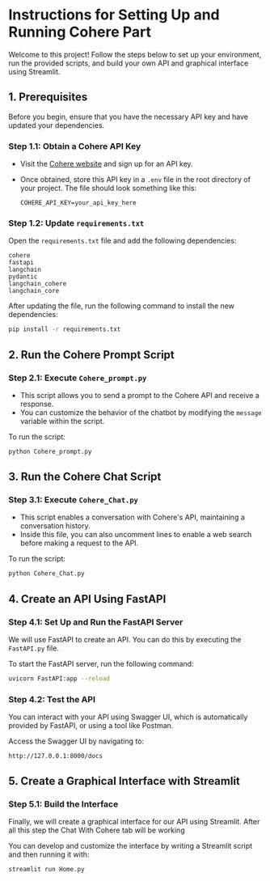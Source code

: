 
# Instructions for Setting Up and Running Cohere Part

Welcome to this project! Follow the steps below to set up your environment, run the provided scripts, and build your own API and graphical interface using Streamlit.

## 1. Prerequisites

Before you begin, ensure that you have the necessary API key and have updated your dependencies.

### Step 1.1: Obtain a Cohere API Key
- Visit the [Cohere website](https://cohere.ai) and sign up for an API key.
- Once obtained, store this API key in a `.env` file in the root directory of your project. The file should look something like this:

  ```plaintext
  COHERE_API_KEY=your_api_key_here
  ```

### Step 1.2: Update `requirements.txt`

Open the `requirements.txt` file and add the following dependencies:

  ```plaintext
  cohere
  fastapi
  langchain
  pydantic
  langchain_cohere
  langchain_core
  ```

After updating the file, run the following command to install the new dependencies:

  ```bash
  pip install -r requirements.txt
  ```

## 2. Run the Cohere Prompt Script

### Step 2.1: Execute `Cohere_prompt.py`

- This script allows you to send a prompt to the Cohere API and receive a response.
- You can customize the behavior of the chatbot by modifying the `message` variable within the script.

To run the script:

  ```bash
  python Cohere_prompt.py
  ```

## 3. Run the Cohere Chat Script

### Step 3.1: Execute `Cohere_Chat.py`

- This script enables a conversation with Cohere's API, maintaining a conversation history.
- Inside this file, you can also uncomment lines to enable a web search before making a request to the API.

To run the script:

  ```bash
  python Cohere_Chat.py
  ```

## 4. Create an API Using FastAPI

### Step 4.1: Set Up and Run the FastAPI Server

We will use FastAPI to create an API. You can do this by executing the `FastAPI.py` file.

To start the FastAPI server, run the following command:

  ```bash
  uvicorn FastAPI:app --reload
  ```

### Step 4.2: Test the API

You can interact with your API using Swagger UI, which is automatically provided by FastAPI, or using a tool like Postman.

Access the Swagger UI by navigating to:

  ```
  http://127.0.0.1:8000/docs
  ```

## 5. Create a Graphical Interface with Streamlit

### Step 5.1: Build the Interface

Finally, we will create a graphical interface for our API using Streamlit. After all this step the Chat With Cohere tab will be working 

You can develop and customize the interface by writing a Streamlit script and then running it with:

  ```bash
  streamlit run Home.py
  ```
